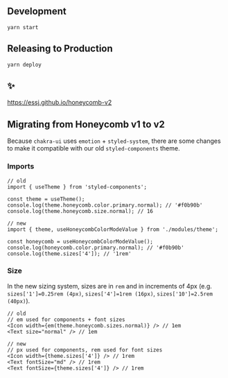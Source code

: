 ## Development

`yarn start`

## Releasing to Production

`yarn deploy`

## ✨

https://essj.github.io/honeycomb-v2

## Migrating from Honeycomb v1 to v2

Because `chakra-ui` uses `emotion` + `styled-system`, there are some changes to make it compatible
with our old `styled-components` theme.

### Imports

```
// old
import { useTheme } from 'styled-components';

const theme = useTheme();
console.log(theme.honeycomb.color.primary.normal); // '#f0b90b'
console.log(theme.honeycomb.size.normal); // 16

// new
import { theme, useHoneycombColorModeValue } from './modules/theme';

const honeycomb = useHoneycombColorModeValue();
console.log(honeycomb.color.primary.normal); // '#f0b90b'
console.log(theme.sizes['4']); // '1rem'
```

### Size

In the new sizing system, sizes are in `rem` and in increments of 4px (e.g.
`sizes['1']=0.25rem (4px)`, `sizes['4']=1rem (16px)`, `sizes['10']=2.5rem (40px)`).

```
// old
// em used for components + font sizes
<Icon width={em(theme.honeycomb.sizes.normal)} /> // 1em
<Text size="normal" /> // 1em

// new
// px used for components, rem used for font sizes
<Icon width={theme.sizes['4']} /> // 1rem
<Text fontSize="md" /> // 1rem
<Text fontSize={theme.sizes['4']} /> // 1rem
```

